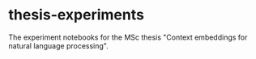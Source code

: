 # thesis-experiments
The experiment notebooks for the MSc thesis "Context embeddings for natural language processing".
